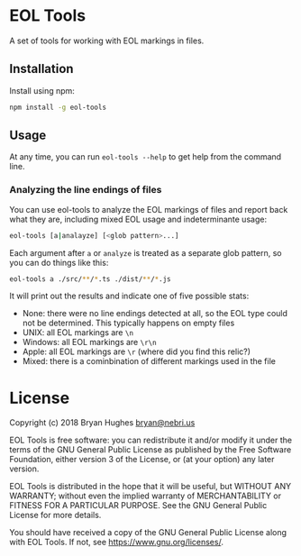 # EOL Tools

A set of tools for working with EOL markings in files.

## Installation

Install using npm:

```BASH
npm install -g eol-tools
```

## Usage

At any time, you can run `eol-tools --help` to get help from the command line.

### Analyzing the line endings of files

You can use eol-tools to analyze the EOL markings of files and report back what they are, including mixed EOL usage and indeterminante usage:

```BASH
eol-tools [a|analayze] [<glob pattern>...]
```

Each argument after `a` or `analyze` is treated as a separate glob pattern, so you can do things like this:

```BASH
eol-tools a ./src/**/*.ts ./dist/**/*.js
```

It will print out the results and indicate one of five possible stats:
- None: there were no line endings detected at all, so the EOL type could not be determined. This typically happens on empty files
- UNIX: all EOL markings are `\n`
- Windows: all EOL markings are `\r\n`
- Apple: all EOL markings are `\r` (where did you find this relic?)
- Mixed: there is a cominbination of different markings used in the file

# License

Copyright (c) 2018 Bryan Hughes <bryan@nebri.us>

EOL Tools is free software: you can redistribute it and/or modify
it under the terms of the GNU General Public License as published by
the Free Software Foundation, either version 3 of the License, or
(at your option) any later version.

EOL Tools is distributed in the hope that it will be useful,
but WITHOUT ANY WARRANTY; without even the implied warranty of
MERCHANTABILITY or FITNESS FOR A PARTICULAR PURPOSE.  See the
GNU General Public License for more details.

You should have received a copy of the GNU General Public License
along with EOL Tools.  If not, see <https://www.gnu.org/licenses/>.
